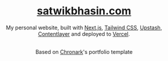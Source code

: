 <div align="center">
    
<h1><a href="https://satwikbhasin.com">satwikbhasin.com</a></h1>

My personal website, built with [Next.js](https://nextjs.org/), [Tailwind CSS](https://tailwindcss.com/), [Upstash](https://upstash.com?ref=chronark.com), [Contentlayer](https://www.contentlayer.dev/) and deployed to [Vercel](https://vercel.com/).
<br></br>
<p>Based on <a href="https://github.com/chronark">Chronark</a>'s portfolio template</p>

</div>
